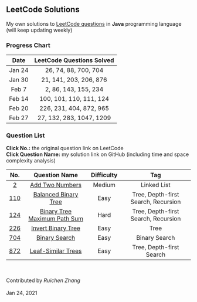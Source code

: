 ## LeetCode Solutions

My own solutions to [LeetCode questions](https://leetcode-cn.com/) in <strong>Java</strong> programming language<br>
(will keep updating weekly)

### Progress Chart

| Date | LeetCode Questions Solved |
| :----: | :----: |
| Jan 24 | 26, 74, 88, 700, 704 |
| Jan 30 | 21, 141, 203, 206, 876 |
| Feb 7 | 2, 86, 143, 155, 234 |
| Feb 14 | 100, 101, 110, 111, 124 |
| Feb 20 | 226, 231, 404, 872, 965 |
| Feb 27 | 27, 132, 283, 1047, 1209 |

### Question List
<p><strong>Click No.:</strong> the original question link on LeetCode<br>
<strong>Click Question Name:</strong> my solution link on GitHub (including time and space complexity analysis)</p>

| No. | Question Name | Difficulty | Tag |
| :----: | :----: | :----: | :----: |
| [2](https://leetcode-cn.com/problems/add-two-numbers/) | [Add Two Numbers](https://github.com/ruichen199801/leetcode-solutions/blob/main/src/com/leetcode/ruichen199801/AddTwoNumbers.java) | Medium | Linked List |
| [110](https://leetcode-cn.com/problems/balanced-binary-tree/) | [Balanced Binary Tree](https://github.com/ruichen199801/leetcode-solutions/blob/main/src/com/leetcode/ruichen199801/BalancedBinaryTree.java) | Easy | Tree, Depth-first Search, Recursion |
| [124](https://leetcode-cn.com/problems/binary-tree-maximum-path-sum/) | [ Binary Tree Maximum Path Sum](https://github.com/ruichen199801/leetcode-solutions/blob/main/src/com/leetcode/ruichen199801/BinaryTreeMaximumPathSum.java) | Hard | Tree, Depth-first Search, Recursion |
| [226](https://leetcode-cn.com/problems/invert-binary-tree/) | [Invert Binary Tree](https://github.com/ruichen199801/leetcode-solutions/blob/main/src/com/leetcode/ruichen199801/InvertBinaryTree.java) | Easy | Tree |
| [704](https://leetcode-cn.com/problems/binary-search/) | [Binary Search](https://github.com/ruichen199801/leetcode-solutions/blob/main/src/com/leetcode/ruichen199801/BinarySearch.java) | Easy | Binary Search |
| [872](https://leetcode-cn.com/problems/leaf-similar-trees/) | [Leaf-Similar Trees](https://github.com/ruichen199801/leetcode-solutions/blob/main/src/com/leetcode/ruichen199801/LeafSimilarTrees.java) | Easy | Tree, Depth-first Search |

<br><p>Contributed by <em>Ruichen Zhang</em>
<br><br>Jan 24, 2021</p>

